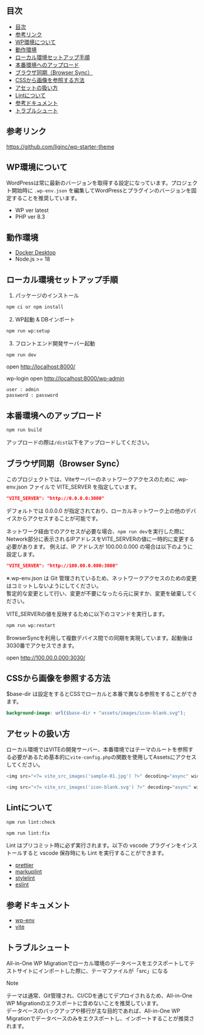 ## 目次

- [目次](#目次)
- [参考リンク](#参考リンク)
- [WP環境について](#wp環境について)
- [動作環境](#動作環境)
- [ローカル環境セットアップ手順](#ローカル環境セットアップ手順)
- [本番環境へのアップロード](#本番環境へのアップロード)
- [ブラウザ同期（Browser Sync）](#ブラウザ同期browser-sync)
- [CSSから画像を参照する方法](#cssから画像を参照する方法)
- [アセットの扱い方](#アセットの扱い方)
- [Lintについて](#lintについて)
- [参考ドキュメント](#参考ドキュメント)
- [トラブルシュート](#トラブルシュート)

## 参考リンク

https://github.com/liginc/wp-starter-theme

## WP環境について

WordPressは常に最新のバージョンを取得する設定になっています。プロジェクト開始時に `.wp-env.json` を編集してWordPressとプラグインのバージョンを固定することを推奨しています。

- WP ver latest
- PHP ver 8.3

## 動作環境

- [Docker Desktop](https://hub.docker.com/editions/community/docker-ce-desktop-mac/)
- Node.js >= 18

## ローカル環境セットアップ手順

1. パッケージのインストール

```bash
npm ci or npm install
```

2. WP起動 & DBインポート

```bash
npm run wp:setup
```

3. フロントエンド開発サーバー起動

```bash
npm run dev
```

open <http://localhost:8000/>

wp-login open <http://localhost:8000/wp-admin>

```bash
user : admin
password : password
```

## 本番環境へのアップロード

```bash
npm run build
```

アップロードの際は`/dist`以下をアップロードしてください。

## ブラウザ同期（Browser Sync）

このプロジェクトでは、Viteサーバーのネットワークアクセスのために .wp-env.json ファイルで VITE_SERVER を指定しています。

```json
"VITE_SERVER": "http://0.0.0.0:3000"
```

デフォルトでは 0.0.0.0 が指定されており、ローカルネットワーク上の他のデバイスからアクセスすることが可能です。

ネットワーク経由でのアクセスが必要な場合、`npm run dev`を実行した際にNetwork部分に表示されるIPアドレスをVITE_SERVERの値に一時的に変更する必要があります。
例えば、IP アドレスが 100.00.0.000 の場合は以下のように設定します。

```json
"VITE_SERVER": "http://100.00.0.000:3000"
```

※.wp-env.json は Git 管理されているため、ネットワークアクセスのための変更はコミットしないようにしてください。<br />暫定的な変更として行い、変更が不要になったら元に戻すか、変更を破棄してください。

VITE_SERVERの値を反映するために以下のコマンドを実行します。

```bash
npm run wp:restart
```

BrowserSyncを利用して複数デバイス間での同期を実現しています。起動後は3030番でアクセスできます。

open <http://100.00.0.000:3030/>

## CSSから画像を参照する方法

$base-dir は設定をするとCSSでローカルと本番で異なる参照をすることができます。

```scss
background-image: url($base-dir + "assets/images/icon-blank.svg");
```

## アセットの扱い方

ローカル環境ではVITEの開発サーバー、本番環境ではテーマのルートを参照する必要があるため基本的に`vite-config.php`の関数を使用してAssetsにアクセスしてください。

```php
<img src="<?= vite_src_images('sample-01.jpg') ?>" decoding="async" width="1280" height="800" alt="">
```

```php
<img src="<?= vite_src_images('icon-blank.svg') ?>" decoding="async" width="30" height="30" alt="">
```

## Lintについて

```bash
npm run lint:check
```

```bash
npm run lint:fix
```

Lint はプリコミット時に必ず実行されます。以下の vscode プラグインをインストールすると vscode 保存時にも Lint を実行することができます。

- [prettier](https://marketplace.visualstudio.com/items?itemName=esbenp.prettier-vscode)
- [markuplint](https://marketplace.visualstudio.com/items?itemName=yusukehirao.vscode-markuplint)
- [stylelint](https://marketplace.visualstudio.com/items?itemName=stylelint.vscode-stylelint)
- [eslint](https://marketplace.visualstudio.com/items?itemName=dbaeumer.vscode-eslint)

## 参考ドキュメント

- [wp-env](https://ja.wordpress.org/team/handbook/block-editor/reference-guides/packages/packages-env/)
- [vite](https://ja.vitejs.dev/)

## トラブルシュート

All-in-One WP Migrationでローカル環境のデータベースをエクスポートしてテストサイトにインポートした際に、テーマファイルが「src」になる

> [!NOTE]
> テーマは通常、Git管理され、CI/CDを通じてデプロイされるため、All-in-One WP Migrationのエクスポートに含めないことを推奨しています。<br>データベースのバックアップや移行が主な目的であれば、All-in-One WP Migrationでデータベースのみをエクスポートし、インポートすることが推奨されます。
